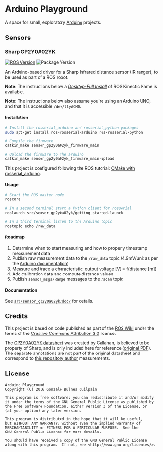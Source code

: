 Arduino Playground
==================

A space for small, exploratory [Arduino][arduino] projects.

  [arduino]: http://arduino.cc

Sensors
-------

### Sharp GP2Y0A02YK

[![ROS Version](https://img.shields.io/badge/ROS-Kinetic-blue.svg)](http://wiki.ros.org/kinetic)
![Package Version](https://img.shields.io/badge/GP2Y0A02YK%20Driver-0.1.0-brightgreen.svg)

An Arduino-based driver for a Sharp Infrared distance sensor (IR ranger), to be used as part of a [ROS][ros] robot.

**Note**: The instructions below a [_Desktop-Full Install_][ros-setup] of ROS Kinectic Kame is available.

**Note**: The instructions below also assume you're using an Arduino UNO, and that it is accessible `/dev/ttyACM0`.

  [ros]: http://www.ros.org
  [ros-setup]: http://wiki.ros.org/kinetic/Installation/Ubuntu

#### Installation

```bash
# Install the rosserial_arduino and rosserial_python packages
sudo apt-get install ros-rosserial-arduino ros-rosserial-python

# Compile the firmware
catkin_make sensor_gp2y0a02yk_firmware_main

# Upload the firmware to the arduino
catkin_make sensor_gp2y0a02yk_firmware_main-upload
```

This project is configured following the ROS tutorial: [CMake with rosserial_arduino][cmake-rosserial-arduino].

  [cmake-rosserial-arduino]: http://wiki.ros.org/rosserial_arduino/Tutorials/CMake

#### Usage

```bash
# Start the ROS master node
roscore

# In a second terminal start a Python client for rosserial
roslaunch src/sensor_gp2y0a02yk/getting_started.launch

# In a third terminal listen to the Arduino topic
rostopic echo /raw_data
```

#### Roadmap

1. Determine when to start measuring and how to properly timestamp measurement data
1. Publish raw measurement data to the `/raw_data` topic (4.9mV/unit as per the [Arduino documentation][analogRead])
1. Measure and trace a characteristic: output voltage [V] = f(distance [m])
1. Add calibration data and compute distance values
1. Publish `sensor_msgs/Range` messages to the `/scan` topic

  [analogRead]: https://www.arduino.cc/en/Reference/AnalogRead

#### Documentation

See [`src/sensor_gp2y0a02yk/doc/`](src/sensor_gp2y0a02yk/doc/) for details.

Credits
-------

This project is based on code published as part of the [ROS Wiki][ros-wiki] under the terms of the [Creative Commons Attribution 3.0][cc-by-3.0] license.

The [GP2Y0A02YK datasheet][datasheet-copy] was created by Callahan, is believed to be property of Sharp, and is only included here for reference ([original PDF][datasheet-original]). The separate annotations are not part of the original datasheet and correspond to [this repository author][me] measurements.

  [ros-wiki]: http://wiki.ros.org/rosserial_arduino/Tutorials/CMake
  [cc-by-3.0]: https://creativecommons.org/licenses/by/3.0/
  [datasheet-copy]: ./src/sensor_gp2y0a02yk/doc/
  [datasheet-original]: http://docs-asia.electrocomponents.com/webdocs/0a71/0900766b80a71447.pdf
  [me]: https://github.com/gonzalo-bulnes

License
-------

    Arduino Playground
    Copyright (C) 2016 Gonzalo Bulnes Guilpain

    This program is free software: you can redistribute it and/or modify
    it under the terms of the GNU General Public License as published by
    the Free Software Foundation, either version 3 of the License, or
    (at your option) any later version.

    This program is distributed in the hope that it will be useful,
    but WITHOUT ANY WARRANTY; without even the implied warranty of
    MERCHANTABILITY or FITNESS FOR A PARTICULAR PURPOSE.  See the
    GNU General Public License for more details.

    You should have received a copy of the GNU General Public License
    along with this program.  If not, see <http://www.gnu.org/licenses/>.
